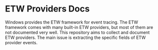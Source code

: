 # ETW Providers Docs

Windows provides the ETW framework for event tracing. The ETW framework comes with many built-in ETW providers, but
most of them are not documented very well. This repository aims to collect and document ETW providers. The main issue is 
extracting the specific fields of ETW provider events.
